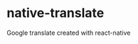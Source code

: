 # native-translate

Google translate created with react-native


<style type="text/css">
    .hidden { display:none; }
</style>